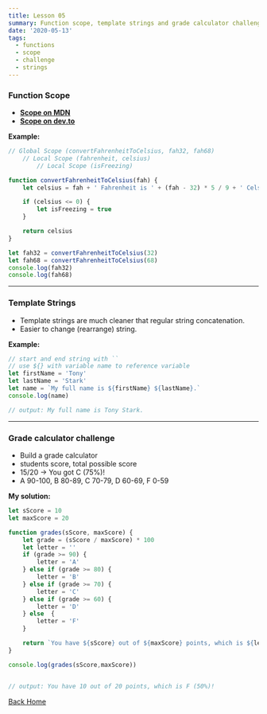 ```yaml
---
title: Lesson 05
summary: Function scope, template strings and grade calculator challenge
date: '2020-05-13'
tags:
  - functions
  - scope
  - challenge
  - strings
---
```


### Function Scope

* **[Scope on MDN](https://developer.mozilla.org/en-US/docs/Glossary/Scope)**
* **[Scope on dev.to](https://dev.to/sandy8111112004/javascript-introduction-to-scope-function-scope-block-scope-d11)**

**Example:**
```javascript
// Global Scope (convertFahrenheitToCelsius, fah32, fah68)
    // Local Scope (fahrenheit, celsius)
        // Local Scope (isFreezing)

function convertFahrenheitToCelsius(fah) {
    let celsius = fah + ' Fahrenheit is ' + (fah - 32) * 5 / 9 + ' Celsius.'

    if (celsius <= 0) {
        let isFreezing = true
    }

    return celsius
}

let fah32 = convertFahrenheitToCelsius(32)
let fah68 = convertFahrenheitToCelsius(68)
console.log(fah32)
console.log(fah68)
```



- - -

### Template Strings

* Template strings are much cleaner that regular string concatenation.
* Easier to change (rearrange) string.

**Example:**
```javascript
// start and end string with ``
// use ${} with variable name to reference variable
let firstName = 'Tony'
let lastName = 'Stark'
let name = `My full name is ${firstName} ${lastName}.`
console.log(name)

// output: My full name is Tony Stark.
```


- - -

### Grade calculator challenge

* Build a grade calculator
* students score, total possible score
* 15/20 -> You got C (75%)!
* A 90-100, B 80-89, C 70-79, D 60-69, F 0-59

**My solution:**
```javascript
let sScore = 10
let maxScore = 20

function grades(sScore, maxScore) {
    let grade = (sScore / maxScore) * 100
    let letter = ''
    if (grade >= 90) {
        letter = 'A'
    } else if (grade >= 80) {
        letter = 'B'
    } else if (grade >= 70) {
        letter = 'C'
    } else if (grade >= 60) {
        letter = 'D'
    } else  {
        letter = 'F'
    }

    return `You have ${sScore} out of ${maxScore} points, which is ${letter} (${grade}%)!`
}

console.log(grades(sScore,maxScore))


// output: You have 10 out of 20 points, which is F (50%)!
```




[Back Home](/)